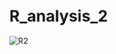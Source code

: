 # R_analysis_2
![R2](https://user-images.githubusercontent.com/45149849/170862224-ebf63d5b-4783-4c39-9032-f5e0bbcb27b2.png)
